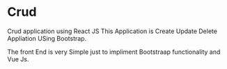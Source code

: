 # Crud
Crud application using React JS
This Application is Create Update Delete Appliation USing Bootstrap.

The front End is very Simple just to impliment Bootstraap functionality and Vue Js.

